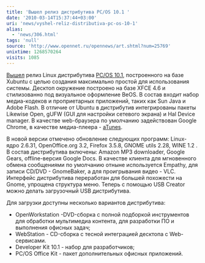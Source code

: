 ```yaml
---
title: 'Вышел релиз дистрибутива PC/OS 10.1 '
date: '2010-03-14T15:37:44+03:00'
uri: 'news/vyshel-reliz-distributiva-pc-os-10-1'
alias: 
  - 'news/306.html'
tags: 'null'
source: 'http://www.opennet.ru/opennews/art.shtml?num=25769'
unixtime: 1268570264
visits: 1085
---
```

[Вышел](http://www.pc-os.org/2010/03/pcos-series-101-released.html) релиз Linux дистрибутива [PC/OS 10.1](http://www.pc-os.org/), построенного на базе Xubuntu с целью создания максимально простой для использования системы. Десктоп окружение построено на базе XFCE 4.6 и стилизованно под визуальное оформление BeOS. В состав входит набор медиа-кодеков и проприетарных приложений, таких как Sun Java и Adobe Flash. В отличие от Ubuntu в дистрибутив интегрированы пакеты Likewise Open, gUFW (GUI для настройки сетевого экрана) и Hal Device manager. В качестве web-браузера по умолчанию задействован Google Chrome, в качестве медиа-плеера - [aTunes](http://www.atunes.org/).

В новой версии отмечено обновление следующих программ: Linux-ядро 2.6.31, OpenOffice.org 3.2, Firefox 3.5.8, GNOME utils 2.28, WINE 1.2 . В состав дистрибутива включены: Amazon MP3 downloader, Google Gears, offline-версия Google Docs. В качестве клиента для мгновенного обмена сообщениями по умолчанию отныне используется Empathy, для записи CD/DVD - GnomeBaker, а для проигрывания видео - VLC. Интерфейс дистрибутива переработан для большей похожести на Gnome, упрощена структура меню. Теперь с помощью USB Creator можно делать загрузочный USB дистрибутива.

Для загрузки доступны несколько вариантов дистрибутива: 

*   OpenWorkstation -DVD-сборка с полной подборкой инструментов для обработки мультимедиа контента, для разработки ПО и выполнения офисных задач;
*   WebStation - CD-сборка с тесной интеграцией десктопа с Web-сервисами.
*   Developer Kit 10.1 - набор для разработчиков;
*   PC/OS Office Kit - пакет дополнительных офисных приложений.
